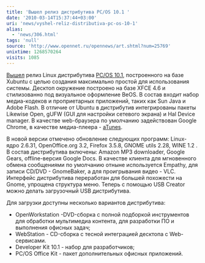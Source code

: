 ```yaml
---
title: 'Вышел релиз дистрибутива PC/OS 10.1 '
date: '2010-03-14T15:37:44+03:00'
uri: 'news/vyshel-reliz-distributiva-pc-os-10-1'
alias: 
  - 'news/306.html'
tags: 'null'
source: 'http://www.opennet.ru/opennews/art.shtml?num=25769'
unixtime: 1268570264
visits: 1085
---
```

[Вышел](http://www.pc-os.org/2010/03/pcos-series-101-released.html) релиз Linux дистрибутива [PC/OS 10.1](http://www.pc-os.org/), построенного на базе Xubuntu с целью создания максимально простой для использования системы. Десктоп окружение построено на базе XFCE 4.6 и стилизованно под визуальное оформление BeOS. В состав входит набор медиа-кодеков и проприетарных приложений, таких как Sun Java и Adobe Flash. В отличие от Ubuntu в дистрибутив интегрированы пакеты Likewise Open, gUFW (GUI для настройки сетевого экрана) и Hal Device manager. В качестве web-браузера по умолчанию задействован Google Chrome, в качестве медиа-плеера - [aTunes](http://www.atunes.org/).

В новой версии отмечено обновление следующих программ: Linux-ядро 2.6.31, OpenOffice.org 3.2, Firefox 3.5.8, GNOME utils 2.28, WINE 1.2 . В состав дистрибутива включены: Amazon MP3 downloader, Google Gears, offline-версия Google Docs. В качестве клиента для мгновенного обмена сообщениями по умолчанию отныне используется Empathy, для записи CD/DVD - GnomeBaker, а для проигрывания видео - VLC. Интерфейс дистрибутива переработан для большей похожести на Gnome, упрощена структура меню. Теперь с помощью USB Creator можно делать загрузочный USB дистрибутива.

Для загрузки доступны несколько вариантов дистрибутива: 

*   OpenWorkstation -DVD-сборка с полной подборкой инструментов для обработки мультимедиа контента, для разработки ПО и выполнения офисных задач;
*   WebStation - CD-сборка с тесной интеграцией десктопа с Web-сервисами.
*   Developer Kit 10.1 - набор для разработчиков;
*   PC/OS Office Kit - пакет дополнительных офисных приложений.
